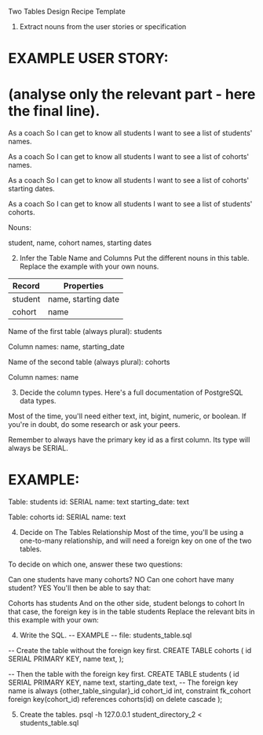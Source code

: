 Two Tables Design Recipe Template


1. Extract nouns from the user stories or specification
# EXAMPLE USER STORY:
# (analyse only the relevant part - here the final line).

As a coach
So I can get to know all students
I want to see a list of students' names.

As a coach
So I can get to know all students
I want to see a list of cohorts' names.

As a coach
So I can get to know all students
I want to see a list of cohorts' starting dates.

As a coach
So I can get to know all students
I want to see a list of students' cohorts.


Nouns:

student, name, cohort names, starting dates


2. Infer the Table Name and Columns
Put the different nouns in this table. Replace the example with your own nouns.

|    Record	     |        Properties           |
|----------------|-----------------------------|
|     student    |  name, starting date        |
|     cohort     |        name

Name of the first table (always plural): students

Column names: name, starting_date

Name of the second table (always plural): cohorts

Column names: name

3. Decide the column types.
Here's a full documentation of PostgreSQL data types.

Most of the time, you'll need either text, int, bigint, numeric, or boolean. If you're in doubt, do some research or ask your peers.

Remember to always have the primary key id as a first column. Its type will always be SERIAL.

# EXAMPLE:

Table: students
id: SERIAL
name: text
starting_date: text

Table: cohorts
id: SERIAL
name: text


4. Decide on The Tables Relationship
Most of the time, you'll be using a one-to-many relationship, and will need a foreign key on one of the two tables.

To decide on which one, answer these two questions:

Can one students have many cohorts? NO
Can one cohort have many student? YES
You'll then be able to say that:

Cohorts has students
And on the other side, student belongs to cohort
In that case, the foreign key is in the table students
Replace the relevant bits in this example with your own:



4. Write the SQL.
-- EXAMPLE
-- file: students_table.sql

-- Create the table without the foreign key first.
CREATE TABLE cohorts (
  id SERIAL PRIMARY KEY,
  name text,
);

-- Then the table with the foreign key first.
CREATE TABLE students (
  id SERIAL PRIMARY KEY,
  name text,
  starting_date text,
-- The foreign key name is always {other_table_singular}_id
  cohort_id int,
  constraint fk_cohort foreign key(cohort_id)
    references cohorts(id)
    on delete cascade
);

5. Create the tables.
psql -h 127.0.0.1 student_directory_2 < students_table.sql